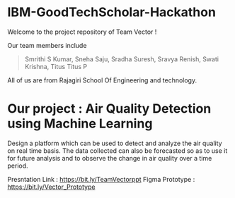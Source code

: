 # IBM-GoodTechScholar-Hackathon
Welcome to the project repository of Team Vector !

Our team members include
> Smrithi S Kumar,
> Sneha Saju,
> Sradha Suresh,
> Sravya Renish,
>  Swati Krishna,
> Titus Titus P 

All of us are from Rajagiri School Of Engineering and technology.

# Our project : Air Quality Detection using Machine Learning

Design a platform which can be used to detect and analyze the air quality on real time basis. The data collected can also be forecasted so as to use it for future analysis and to observe the change in air quality over a time period.

  Presntation Link : https://bit.ly/TeamVectorppt 
  Figma Prototype : https://bit.ly/Vector_Prototype
  



